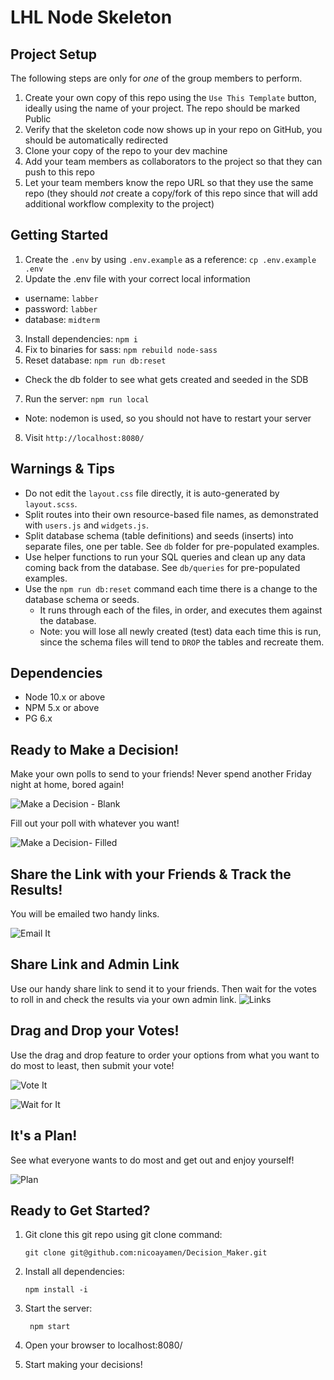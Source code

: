 LHL Node Skeleton
=========

## Project Setup

The following steps are only for _one_ of the group members to perform.

1. Create your own copy of this repo using the `Use This Template` button, ideally using the name of your project. The repo should be marked Public
2. Verify that the skeleton code now shows up in your repo on GitHub, you should be automatically redirected
3. Clone your copy of the repo to your dev machine
4. Add your team members as collaborators to the project so that they can push to this repo
5. Let your team members know the repo URL so that they use the same repo (they should _not_ create a copy/fork of this repo since that will add additional workflow complexity to the project)


## Getting Started

1. Create the `.env` by using `.env.example` as a reference: `cp .env.example .env`
2. Update the .env file with your correct local information 
  - username: `labber` 
  - password: `labber` 
  - database: `midterm`
3. Install dependencies: `npm i`
4. Fix to binaries for sass: `npm rebuild node-sass`
5. Reset database: `npm run db:reset`
  - Check the db folder to see what gets created and seeded in the SDB
7. Run the server: `npm run local`
  - Note: nodemon is used, so you should not have to restart your server
8. Visit `http://localhost:8080/`

## Warnings & Tips

- Do not edit the `layout.css` file directly, it is auto-generated by `layout.scss`.
- Split routes into their own resource-based file names, as demonstrated with `users.js` and `widgets.js`.
- Split database schema (table definitions) and seeds (inserts) into separate files, one per table. See `db` folder for pre-populated examples. 
- Use helper functions to run your SQL queries and clean up any data coming back from the database. See `db/queries` for pre-populated examples.
- Use the `npm run db:reset` command each time there is a change to the database schema or seeds. 
  - It runs through each of the files, in order, and executes them against the database. 
  - Note: you will lose all newly created (test) data each time this is run, since the schema files will tend to `DROP` the tables and recreate them.

## Dependencies

- Node 10.x or above
- NPM 5.x or above
- PG 6.x


## Ready to Make a Decision!
Make your own polls to send to your friends! Never spend another Friday night at home, bored again!

![Make a Decision - Blank](<images/Make a Decision Blank.png>)

Fill out your poll with whatever you want!

![Make a Decision- Filled](<images/Make a Decision Filled.png>)

## Share the Link with your Friends & Track the Results!
You will be emailed two handy links.

![Email It](<images/Email It.png>)

## Share Link and Admin Link
Use our handy share link to send it to your friends. Then wait for the votes to roll in and check the results via your own admin link.
![Links](<images/Vote Needed Email.png>)

## Drag and Drop your Votes!
Use the drag and drop feature to order your options from what you want to do most to least, then submit your vote!

![Vote It](<images/Vote It.png>)

![Wait for It](<images/Wait for It.png>)

## It's a Plan!
See what everyone wants to do most and get out and enjoy yourself!

![Plan](<images/Plan It.png>)


## Ready to Get Started?

1. Git clone this git repo using git clone command:

       git clone git@github.com:nicoayamen/Decision_Maker.git

2. Install all dependencies:

       npm install -i

3. Start the server:

        npm start

4. Open your browser to localhost:8080/


5. Start making your decisions!
